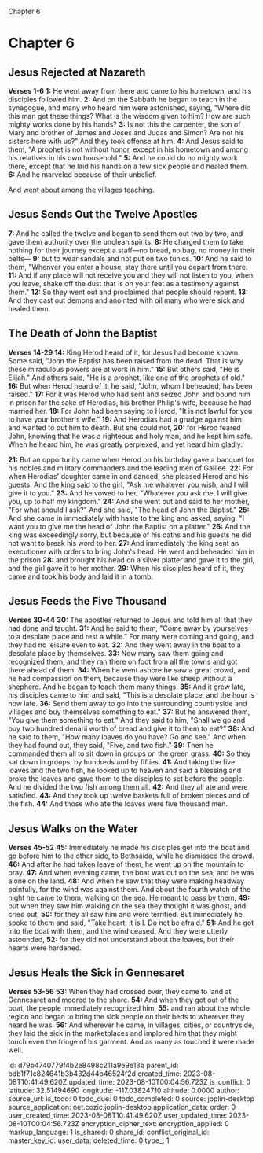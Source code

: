 Chapter 6

# Chapter 6
## Jesus Rejected at Nazareth
**Verses 1-6**
**1:** He went away from there and came to his hometown, and his disciples followed him.
**2:** And on the Sabbath he began to teach in the synagogue, and many who heard him were astonished, saying, "Where did this man get these things? What is the wisdom given to him? How are such mighty works done by his hands?
**3:** Is not this the carpenter, the son of Mary and brother of James and Joses and Judas and Simon? Are not his sisters here with us?" And they took offense at him.
**4:** And Jesus said to them, "A prophet is not without honor, except in his hometown and among his relatives in his own household."
**5:** And he could do no mighty work there, except that he laid his hands on a few sick people and healed them.
**6:** And he marveled because of their unbelief.

And went about among the villages teaching.

## Jesus Sends Out the Twelve Apostles
**7:** And he called the twelve and began to send them out two by two, and gave them authority over the unclean spirits.
**8:** He charged them to take nothing for their journey except a staff—no bread, no bag, no money in their belts—
**9:** but to wear sandals and not put on two tunics.
**10:** And he said to them, "Whenver you enter a house, stay there until you depart from there.
**11:** And if any place will not receive you and they will not listen to you, when you leave, shake off the dust that is on your feet as a testimony against them."
**12:** So they went out and proclaimed that people should repent.
**13:** And they cast out demons and anointed with oil many who were sick and healed them.

## The Death of John the Baptist
**Verses 14-29**
**14:** King Herod heard of it, for Jesus had become known. Some said, "John the Baptist has been raised from the dead. That is why these miraculous powers are at work in him."
**15:** But others said, "He is Elijah." And others said, "He is a prophet, like one of the prophets of old."
**16:** But when Herod heard of it, he said, "John, whom I beheaded, has been raised."
**17:** For it was Herod who had sent and seized John and bound him in prison for the sake of Herodias, his brother Philip's wife, because he had married her.
**18:** For John had been saying to Herod, "It is not lawful for you to have your brother's wife."
**19:** And Herodias had a grudge against him and wanted to put him to death. But she could not,
**20:** for Herod feared John, knowing that he was a righteous and holy man, and he kept him safe. When he heard him, he was greatly perplexed, and yet heard him gladly.

**21:** But an opportunity came when Herod on his birthday gave a banquet for his nobles and military commanders and the leading men of Galilee.
**22:** For when Herodias' daughter came in and danced, she pleased Herod and his guests. And the king said to the girl, "Ask me whatever you wish, and I will give it to you."
**23:** And he vowed to her, "Whatever you ask me, I will give you, up to half my kingdom."
**24:** And she went out and said to her mother, "For what should I ask?" And she said, "The head of John the Baptist."
**25:** And she came in immediately with haste to the king and asked, saying, "I want you to give me the head of John the Baptist on a platter."
**26:** And the king was exceedingly sorry, but because of his oaths and his guests he did not want to break his word to her.
**27:** And immediately the king sent an executioner with orders to bring John's head. He went and beheaded him in the prison
**28:** and brought his head on a silver platter and gave it to the girl, and the girl gave it to her mother.
**29:** When his disciples heard of it, they came and took his body and laid it in a tomb.

## Jesus Feeds the Five Thousand
**Verses 30-44**
**30:** The apostles returned to Jesus and told him all that they had done and taught.
**31:** And he said to them, "Come away by yourselves to a desolate place and rest a while." For many were coming and going, and they had no leisure even to eat.
**32:** And they went away in the boat to a desolate place by themselves.
**33:** Now many saw them going and recognized them, and they ran there on foot from all the towns and got there ahead of them.
**34:** When he went ashore he saw a great crowd, and he had compassion on them, because they were like sheep without a shepherd. And he began to teach them many things.
**35:** And it grew late, his disciples came to him and said, "This is a desolate place, and the hour is now late.
**36:** Send them away to go into the surrounding countryside and villages and buy themselves something to eat."
**37:** But he answered them, "You give them something to eat." And they said to him, "Shall we go and buy two hundred denarii worth of bread and give it to them to eat?"
**38:** And he said to them, "How many loaves do you have? Go and see." And when they had found out, they said, "Five, and two fish."
**39:** Then he commanded them all to sit down in groups on the green grass.
**40:** So they sat down in groups, by hundreds and by fifties.
**41:** And taking the five loaves and the two fish, he looked up to heaven and said a blessing and broke the loaves and gave them to the disciples to set before the people. And he divided the two fish among them all.
**42:** And they all ate and were satisfied.
**43:** And they took up twelve baskets full of broken pieces and of the fish.
**44:** And those who ate the loaves were five thousand men.

## Jesus Walks on the Water
**Verses 45-52**
**45:** Immediately he made his disciples get into the boat and go before him to the other side, to Bethsaida, while he dismissed the crowd.
**46:** And after he had taken leave of them, he went up on the mountain to pray.
**47:** And when evening came, the boat was out on the sea, and he was alone on the land.
**48:** And when he saw that they were making headway painfully, for the wind was against them. And about the fourth watch of the night he came to them, walking on the sea. He meant to pass by them,
**49:** but when they saw him walking on the sea they thought it was ghost, and cried out,
**50:** for they all saw him and were terrified. But immediately he spoke to them and said, "Take heart; it is I. Do not be afraid."
**51:** And he got into the boat with them, and the wind ceased. And they were utterly astounded,
**52:** for they did not understand about the loaves, but their hearts were hardened.

## Jesus Heals the Sick in Gennesaret
**Verses 53-56**
**53:** When they had crossed over, they came to land at Gennesaret and moored to the shore.
**54:** And when they got out of the boat, the people immediately recognized him,
**55:** and ran about the whole region and began to bring the sick people on their beds to wherever they heard he was.
**56:** And wherever he came, in villages, cities, or countryside, they laid the sick in the marketplaces and implored him that they might touch even the fringe of his garment. And as many as touched it were made well.

id: d79b4740779f4b2e8498c211a9e9e13b
parent_id: bdb1f71c824641b3b432d44b46524f2d
created_time: 2023-08-08T10:41:49.620Z
updated_time: 2023-08-10T00:04:56.723Z
is_conflict: 0
latitude: 32.51494690
longitude: -117.03824710
altitude: 0.0000
author: 
source_url: 
is_todo: 0
todo_due: 0
todo_completed: 0
source: joplin-desktop
source_application: net.cozic.joplin-desktop
application_data: 
order: 0
user_created_time: 2023-08-08T10:41:49.620Z
user_updated_time: 2023-08-10T00:04:56.723Z
encryption_cipher_text: 
encryption_applied: 0
markup_language: 1
is_shared: 0
share_id: 
conflict_original_id: 
master_key_id: 
user_data: 
deleted_time: 0
type_: 1